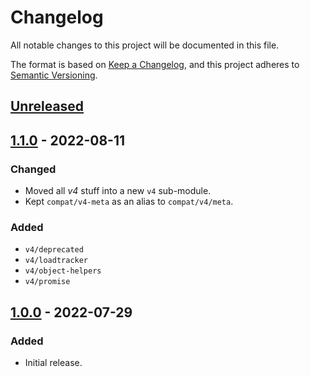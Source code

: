 # Changelog
All notable changes to this project will be documented in this file.

The format is based on [Keep a Changelog](https://keepachangelog.com/en/1.0.0/),
and this project adheres to [Semantic Versioning](https://semver.org/spec/v2.0.0.html).

## [Unreleased]

## [1.1.0] - 2022-08-11
### Changed
- Moved all *v4* stuff into a new `v4` sub-module.
- Kept `compat/v4-meta` as an alias to `compat/v4/meta`.
### Added
- `v4/deprecated` 
- `v4/loadtracker`
- `v4/object-helpers`
- `v4/promise`

## [1.0.0] - 2022-07-29
### Added
- Initial release.

[Unreleased]: https://github.com/supernovus/lum.compat.js/compare/v1.1.0...HEAD
[1.1.0]: https://github.com/supernovus/lum.compat.js/compare/v1.0.0...v1.1.0
[1.0.0]: https://github.com/supernovus/lum.compat.js/releases/tag/v1.0.0

